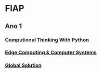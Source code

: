 # FIAP

## Ano 1
### [Computional Thinking With Python](https://github.com/orgs/Rafafaaa-FIAP/repositories?q=CTP)
### [Edge Computing & Computer Systems](https://github.com/orgs/Rafafaaa-FIAP/repositories?q=EDG)
### [Global Solution](https://github.com/orgs/Rafafaaa-FIAP/repositories?q=GS01)
